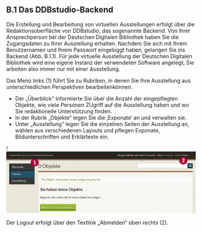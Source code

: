 ## B.1 Das DDBstudio-Backend

Die Erstellung und Bearbeitung von virtuellen Ausstellungen erfolgt über die Redaktionsoberfläche von DDBstudio, das sogenannte Backend. Von Ihrer Ansprechperson bei der Deutschen Digitalen Bibliothek haben Sie die Zugangsdaten zu Ihrer Ausstellung erhalten. Nachdem Sie sich mit Ihrem Benutzernamen und Ihrem Passwort eingeloggt haben, gelangen Sie ins Backend (Abb. B.1.1). Für jede virtuelle Ausstellung der Deutschen Digitalen Bibliothek wird eine eigene Instanz der verwendeten Software angelegt, Sie arbeiten also immer nur mit einer Ausstellung.

Das Menü links (<span class="red-circle">1</span>) führt Sie zu Rubriken, in denen Sie Ihre Ausstellung aus unterschiedlichen Perspektiven bearbeitenkönnen.
* Der „Überblick“ informierte Sie über die Anzahl der eingepflegten Objekte, wie viele Personen ZUgriff auf die Ausstellung haben und wo Sie redaktionelle Unterstützung finden. 
* In der Rubrik „Objekte“ legen Sie die ‚Exponate‘ an und verwalten sie.
* Unter „Ausstellung“ legen Sie die einzelnen Seiten der Ausstellung an, wählen aus verschiedenen Layouts und pflegen Exponate, Bildunterschriften und Erklärtexte ein. 

!![Abb. B.1.1 Das Backend einer neu angelegten Omeka-Installation ][B-1-1]

Der Logout erfolgt über den Textlink „Abmelden“ oben rechts (<span class="red-circle">2</span>).

[B-1-1]: img/B-1-1.jpg "Abb. B.1.1 Das Backend einer neu angelegten Omeka-Installation"
